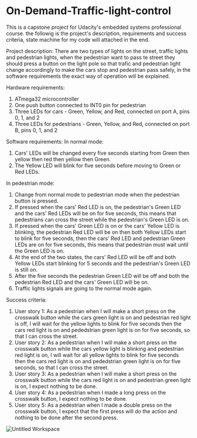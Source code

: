 # On-Demand-Traffic-light-control
This is a capstone project for Udacity's embedded systems professional course.
the followig is the project's description, requirements and success criteria, state machine for my code will attached in the end.
 
Project description:
There are two types of lights on the street, traffic lights and pedestrian lights, when the pedestrian want to pass te street they should press a button on the light pole so that trafic and pedestrian light change accordingly to make the cars stop and pedestrian pass safely, in the software requirements the exact way of operation will be explained.
 
Hardware requirements:
1. ATmega32 microcontroller
2. One push button connected to INT0 pin for pedestrian
3. Three LEDs for cars - Green, Yellow, and Red, connected on port A, pins 0, 1, and 2
4. Three LEDs for pedestrians - Green, Yellow, and Red, connected on port B, pins 0, 1, and 2
 
Software requirements: 
In normal mode:
1. Cars' LEDs will be changed every five seconds starting from Green then yellow then red then yellow then Green.
2. The Yellow LED will blink for five seconds before moving to Green or Red LEDs.
 
In pedestrian mode:
1. Change from normal mode to pedestrian mode when the pedestrian button is pressed.
2. If pressed when the cars' Red LED is on, the pedestrian's Green LED and the cars' Red LEDs will be on for five seconds, this means that pedestrians can cross the street while the pedestrian's Green LED is on.
3. If pressed when the cars' Green LED is on or the cars' Yellow LED is blinking, the pedestrian Red LED will be on then both Yellow LEDs start to blink for five seconds, then the cars' Red LED and pedestrian Green LEDs are on for five seconds, this means that pedestrian must wait until the Green LED is on.
4. At the end of the two states, the cars' Red LED will be off and both Yellow LEDs start blinking for 5 seconds and the pedestrian's Green LED is still on.
5. After the five seconds the pedestrian Green LED will be off and both the pedestrian Red LED and the cars' Green LED will be on.
6. Traffic lights signals are going to the normal mode again.
 
Success criteria:
1. User story 1: As a pedestrian when I will make a short press on the crosswalk button while the cars green light is on and pedestrian red light is off, I will wait for the yellow lights to blink for five seconds then the cars red light is on and pededstrian green light is on for five seconds, so that I can cross the street.
2. User story 2: As a pedestrian when I will make a short press on the crosswalk button while the cars yellow light is blinking and pedestrian red light is on, I will wait for all yellow lights to blink for five seconds then the cars red light is on and pededstrian green light is on for five seconds, so that I can cross the street.
3. User story 3: As a pedestrian when I will make a short press on the crosswalk button while the cars red light is on and pedestrian green light is on, I expect nothing to be done.
4. User story 4: As a pedestrian when I made a long press on the crosswalk button, I expect nothing to be done.
5. User story 5: As a pedestrian when I made a double press on the crosswalk button, I expect that the first press will do the action and nothing to be done after the second press.

 ![Untitled Workspace](https://github.com/OSRashid/On-Demand-Traffic-light-control/assets/30478113/3ee02749-5dd6-4465-8031-39fa7869c8e1)

